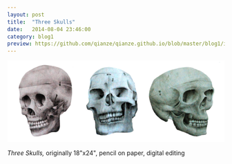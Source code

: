 ```yaml
---
layout: post
title:  "Three Skulls"
date:   2014-08-04 23:46:00
category: blog1
preview: https://github.com/qianze/qianze.github.io/blob/master/blog1/images/blueskull.jpg?raw=true
---
```


![Picture 1](https://github.com/qianze/qianze.github.io/blob/master/blog1/images/threeskulls.jpg?raw=true)

<i>Three Skulls,</i> originally 18"x24", pencil on paper, digital editing
